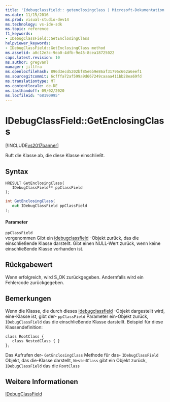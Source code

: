 ```yaml
---
title: 'Idebugclassfield:: getenclosingclass | Microsoft-Dokumentation'
ms.date: 11/15/2016
ms.prod: visual-studio-dev14
ms.technology: vs-ide-sdk
ms.topic: reference
f1_keywords:
- IDebugClassField::GetEnclosingClass
helpviewer_keywords:
- IDebugClassField::GetEnclosingClass method
ms.assetid: a0c12e3c-9ea0-4dfb-9e45-8cea18725022
caps.latest.revision: 10
ms.author: gregvanl
manager: jillfra
ms.openlocfilehash: 896d3ecd5202bf85e6b9e86af31796c662a6eef1
ms.sourcegitcommit: 6cfffa72af599a9d667249caaaa411bb28ea69fd
ms.translationtype: MT
ms.contentlocale: de-DE
ms.lasthandoff: 09/02/2020
ms.locfileid: "68190995"
---
```

# <a name="idebugclassfieldgetenclosingclass"></a>IDebugClassField::GetEnclosingClass
[!INCLUDE[vs2017banner](../../../includes/vs2017banner.md)]

Ruft die Klasse ab, die diese Klasse einschließt.  
  
## <a name="syntax"></a>Syntax  
  
```cpp#  
HRESULT GetEnclosingClass(   
   IDebugClassField** ppClassField  
);  
```  
  
```csharp  
int GetEnclosingClass(  
   out IDebugClassField ppClassField  
);  
```  
  
#### <a name="parameters"></a>Parameter  
 `ppClassField`  
 vorgenommen Gibt ein [idebugclassfield](../../../extensibility/debugger/reference/idebugclassfield.md) -Objekt zurück, das die einschließende Klasse darstellt. Gibt einen NULL-Wert zurück, wenn keine einschließende Klasse vorhanden ist.  
  
## <a name="return-value"></a>Rückgabewert  
 Wenn erfolgreich, wird S_OK zurückgegeben. Andernfalls wird ein Fehlercode zurückgegeben.  
  
## <a name="remarks"></a>Bemerkungen  
 Wenn die Klasse, die durch dieses [idebugclassfield](../../../extensibility/debugger/reference/idebugclassfield.md) -Objekt dargestellt wird, eine-Klasse ist, gibt der- `ppClassField` Parameter ein-Objekt zurück, `IDebugClassField` das die einschließende Klasse darstellt. Beispiel für diese Klassendefinition:  
  
```  
class RootClass {  
   class NestedClass { }  
};  
```  
  
 Das Aufrufen der- `GetEnclosingClass` Methode für das- `IDebugClassField` Objekt, das die-Klasse darstellt, `NestedClass` gibt ein Objekt zurück, `IDebugClassField` das die `RootClass`  
  
## <a name="see-also"></a>Weitere Informationen  
 [IDebugClassField](../../../extensibility/debugger/reference/idebugclassfield.md)
